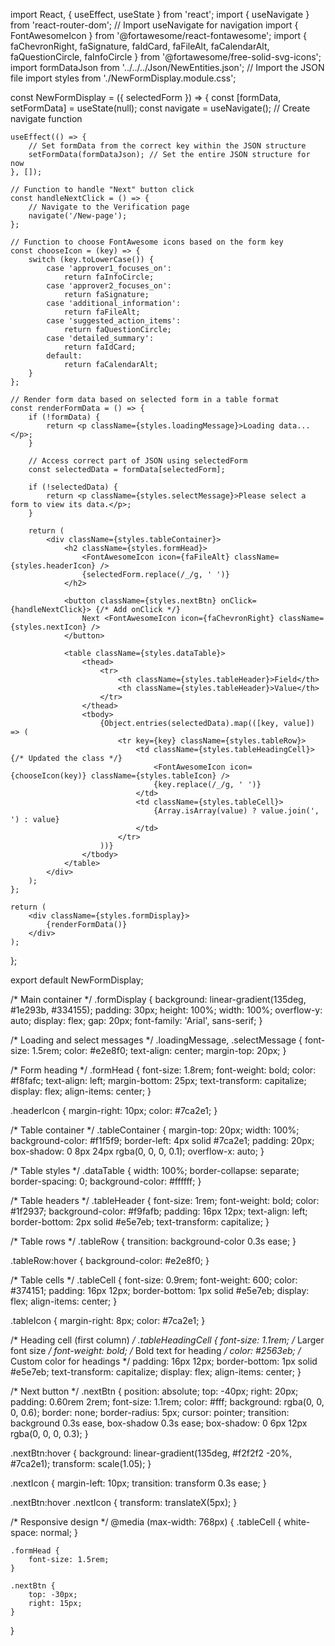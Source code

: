 import React, { useEffect, useState } from 'react';
import { useNavigate } from 'react-router-dom'; // Import useNavigate for navigation
import { FontAwesomeIcon } from '@fortawesome/react-fontawesome';
import { faChevronRight, faSignature, faIdCard, faFileAlt, faCalendarAlt, faQuestionCircle, faInfoCircle } from '@fortawesome/free-solid-svg-icons';
import formDataJson from '../../../Json/NewEntities.json'; // Import the JSON file
import styles from './NewFormDisplay.module.css';

const NewFormDisplay = ({ selectedForm }) => {
    const [formData, setFormData] = useState(null);
    const navigate = useNavigate(); // Create navigate function

    useEffect(() => {
        // Set formData from the correct key within the JSON structure
        setFormData(formDataJson); // Set the entire JSON structure for now
    }, []);

    // Function to handle "Next" button click
    const handleNextClick = () => {
        // Navigate to the Verification page
        navigate('/New-page');
    };

    // Function to choose FontAwesome icons based on the form key
    const chooseIcon = (key) => {
        switch (key.toLowerCase()) {
            case 'approver1_focuses_on':
                return faInfoCircle;
            case 'approver2_focuses_on':
                return faSignature;
            case 'additional_information':
                return faFileAlt;
            case 'suggested_action_items':
                return faQuestionCircle;
            case 'detailed_summary':
                return faIdCard;
            default:
                return faCalendarAlt;
        }
    };

    // Render form data based on selected form in a table format
    const renderFormData = () => {
        if (!formData) {
            return <p className={styles.loadingMessage}>Loading data...</p>;
        }

        // Access correct part of JSON using selectedForm
        const selectedData = formData[selectedForm];

        if (!selectedData) {
            return <p className={styles.selectMessage}>Please select a form to view its data.</p>;
        }

        return (
            <div className={styles.tableContainer}>
                <h2 className={styles.formHead}>
                    <FontAwesomeIcon icon={faFileAlt} className={styles.headerIcon} />
                    {selectedForm.replace(/_/g, ' ')}
                </h2>

                <button className={styles.nextBtn} onClick={handleNextClick}> {/* Add onClick */}
                    Next <FontAwesomeIcon icon={faChevronRight} className={styles.nextIcon} />
                </button>

                <table className={styles.dataTable}>
                    <thead>
                        <tr>
                            <th className={styles.tableHeader}>Field</th>
                            <th className={styles.tableHeader}>Value</th>
                        </tr>
                    </thead>
                    <tbody>
                        {Object.entries(selectedData).map(([key, value]) => (
                            <tr key={key} className={styles.tableRow}>
                                <td className={styles.tableHeadingCell}> {/* Updated the class */}
                                    <FontAwesomeIcon icon={chooseIcon(key)} className={styles.tableIcon} />
                                    {key.replace(/_/g, ' ')}
                                </td>
                                <td className={styles.tableCell}>
                                    {Array.isArray(value) ? value.join(', ') : value}
                                </td>
                            </tr>
                        ))}
                    </tbody>
                </table>
            </div>
        );
    };

    return (
        <div className={styles.formDisplay}>
            {renderFormData()}
        </div>
    );
};

export default NewFormDisplay;












/* Main container */
.formDisplay {
    background: linear-gradient(135deg, #1e293b, #334155);
    padding: 30px;
    height: 100%;
    width: 100%;
    overflow-y: auto;
    display: flex;
    gap: 20px;
    font-family: 'Arial', sans-serif;
}

/* Loading and select messages */
.loadingMessage,
.selectMessage {
    font-size: 1.5rem;
    color: #e2e8f0;
    text-align: center;
    margin-top: 20px;
}

/* Form heading */
.formHead {
    font-size: 1.8rem;
    font-weight: bold;
    color: #f8fafc;
    text-align: left;
    margin-bottom: 25px;
    text-transform: capitalize;
    display: flex;
    align-items: center;
}

.headerIcon {
    margin-right: 10px;
    color: #7ca2e1;
}

/* Table container */
.tableContainer {
    margin-top: 20px;
    width: 100%;
    background-color: #f1f5f9;
    border-left: 4px solid #7ca2e1;
    padding: 20px;
    box-shadow: 0 8px 24px rgba(0, 0, 0, 0.1);
    overflow-x: auto;
}

/* Table styles */
.dataTable {
    width: 100%;
    border-collapse: separate;
    border-spacing: 0;
    background-color: #ffffff;
}

/* Table headers */
.tableHeader {
    font-size: 1rem;
    font-weight: bold;
    color: #1f2937;
    background-color: #f9fafb;
    padding: 16px 12px;
    text-align: left;
    border-bottom: 2px solid #e5e7eb;
    text-transform: capitalize;
}

/* Table rows */
.tableRow {
    transition: background-color 0.3s ease;
}

.tableRow:hover {
    background-color: #e2e8f0;
}

/* Table cells */
.tableCell {
    font-size: 0.9rem;
    font-weight: 600;
    color: #374151;
    padding: 16px 12px;
    border-bottom: 1px solid #e5e7eb;
    display: flex;
    align-items: center;
}

.tableIcon {
    margin-right: 8px;
    color: #7ca2e1;
}

/* Heading cell (first column) */
.tableHeadingCell {
    font-size: 1.1rem;  /* Larger font size */
    font-weight: bold;  /* Bold text for heading */
    color: #2563eb; /* Custom color for headings */
    padding: 16px 12px;
    border-bottom: 1px solid #e5e7eb;
    text-transform: capitalize;
    display: flex;
    align-items: center;
}

/* Next button */
.nextBtn {
    position: absolute;
    top: -40px;
    right: 20px;
    padding: 0.60rem 2rem;
    font-size: 1.1rem;
    color: #fff;
    background: rgba(0, 0, 0, 0.6);
    border: none;
    border-radius: 5px;
    cursor: pointer;
    transition: background 0.3s ease, box-shadow 0.3s ease;
    box-shadow: 0 6px 12px rgba(0, 0, 0, 0.3);
}

.nextBtn:hover {
    background: linear-gradient(135deg, #f2f2f2 -20%, #7ca2e1);
    transform: scale(1.05);
}

.nextIcon {
    margin-left: 10px;
    transition: transform 0.3s ease;
}

.nextBtn:hover .nextIcon {
    transform: translateX(5px);
}

/* Responsive design */
@media (max-width: 768px) {
    .tableCell {
        white-space: normal;
    }

    .formHead {
        font-size: 1.5rem;
    }

    .nextBtn {
        top: -30px;
        right: 15px;
    }
}
